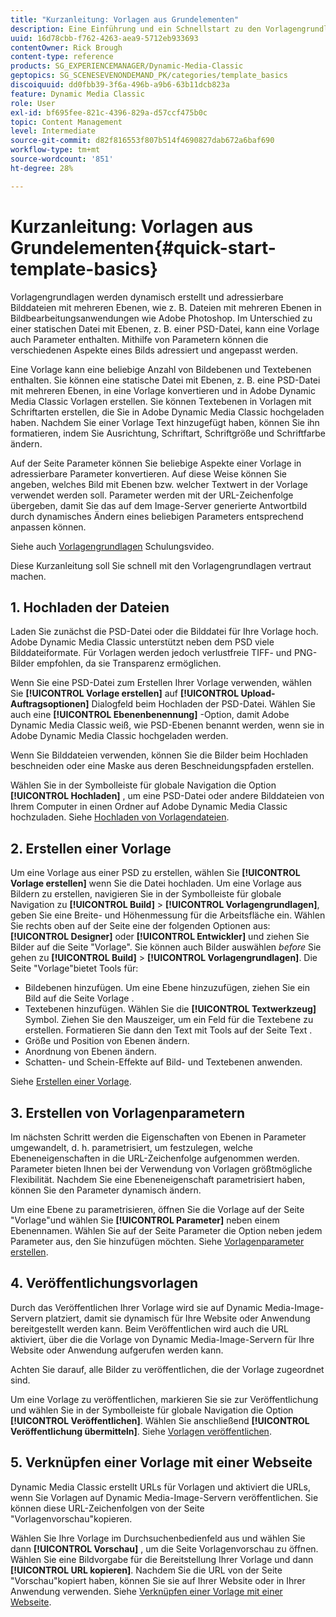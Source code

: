 ```yaml
---
title: "Kurzanleitung: Vorlagen aus Grundelementen"
description: Eine Einführung und ein Schnellstart zu den Vorlagengrundlagen , mit denen Sie schnell in Adobe Dynamic Media Classic arbeiten können.
uuid: 16d78cbb-f762-4263-aea9-5712eb933693
contentOwner: Rick Brough
content-type: reference
products: SG_EXPERIENCEMANAGER/Dynamic-Media-Classic
geptopics: SG_SCENESEVENONDEMAND_PK/categories/template_basics
discoiquuid: dd0fbb39-3f6a-496b-a9b6-63b11dcb823a
feature: Dynamic Media Classic
role: User
exl-id: bf695fee-821c-4396-829a-d57ccf475b0c
topic: Content Management
level: Intermediate
source-git-commit: d82f816553f807b514f4690827dab672a6baf690
workflow-type: tm+mt
source-wordcount: '851'
ht-degree: 28%

---
```


# Kurzanleitung: Vorlagen aus Grundelementen{#quick-start-template-basics}

Vorlagengrundlagen werden dynamisch erstellt und adressierbare Bilddateien mit mehreren Ebenen, wie z. B. Dateien mit mehreren Ebenen in Bildbearbeitungsanwendungen wie Adobe Photoshop. Im Unterschied zu einer statischen Datei mit Ebenen, z. B. einer PSD-Datei, kann eine Vorlage auch Parameter enthalten. Mithilfe von Parametern können die verschiedenen Aspekte eines Bilds adressiert und angepasst werden.

Eine Vorlage kann eine beliebige Anzahl von Bildebenen und Textebenen enthalten. Sie können eine statische Datei mit Ebenen, z. B. eine PSD-Datei mit mehreren Ebenen, in eine Vorlage konvertieren und in Adobe Dynamic Media Classic Vorlagen erstellen. Sie können Textebenen in Vorlagen mit Schriftarten erstellen, die Sie in Adobe Dynamic Media Classic hochgeladen haben. Nachdem Sie einer Vorlage Text hinzugefügt haben, können Sie ihn formatieren, indem Sie Ausrichtung, Schriftart, Schriftgröße und Schriftfarbe ändern.

Auf der Seite Parameter können Sie beliebige Aspekte einer Vorlage in adressierbare Parameter konvertieren. Auf diese Weise können Sie angeben, welches Bild mit Ebenen bzw. welcher Textwert in der Vorlage verwendet werden soll. Parameter werden mit der URL-Zeichenfolge übergeben, damit Sie das auf dem Image-Server generierte Antwortbild durch dynamisches Ändern eines beliebigen Parameters entsprechend anpassen können.

Siehe auch [Vorlagengrundlagen](https://s7d5.scene7.com/s7viewers/html5/VideoViewer.html?videoserverurl=https://s7d5.scene7.com/is/content/&amp;emailurl=https://s7d5.scene7.com/s7/emailFriend&amp;serverUrl=https://s7d5.scene7.com/is/image/&amp;config=Scene7SharedAssets/Universal_HTML5_Video&amp;contenturl=https://s7d5.scene7.com/skins/&amp;asset=S7tutorials/553_Template%20Basics_converted%20renamed_Dynamic%20Banners-AVS) Schulungsvideo.

Diese Kurzanleitung soll Sie schnell mit den Vorlagengrundlagen vertraut machen.

## 1. Hochladen der Dateien

Laden Sie zunächst die PSD-Datei oder die Bilddatei für Ihre Vorlage hoch. Adobe Dynamic Media Classic unterstützt neben dem PSD viele Bilddateiformate. Für Vorlagen werden jedoch verlustfreie TIFF- und PNG-Bilder empfohlen, da sie Transparenz ermöglichen.

Wenn Sie eine PSD-Datei zum Erstellen Ihrer Vorlage verwenden, wählen Sie **[!UICONTROL Vorlage erstellen]** auf **[!UICONTROL Upload-Auftragsoptionen]** Dialogfeld beim Hochladen der PSD-Datei. Wählen Sie auch eine **[!UICONTROL Ebenenbenennung]** -Option, damit Adobe Dynamic Media Classic weiß, wie PSD-Ebenen benannt werden, wenn sie in Adobe Dynamic Media Classic hochgeladen werden.

Wenn Sie Bilddateien verwenden, können Sie die Bilder beim Hochladen beschneiden oder eine Maske aus deren Beschneidungspfaden erstellen.

Wählen Sie in der Symbolleiste für globale Navigation die Option **[!UICONTROL Hochladen]** , um eine PSD-Datei oder andere Bilddateien von Ihrem Computer in einen Ordner auf Adobe Dynamic Media Classic hochzuladen. Siehe [Hochladen von Vorlagendateien](uploading-template-files.md#uploading_template_files).

## 2. Erstellen einer Vorlage

Um eine Vorlage aus einer PSD zu erstellen, wählen Sie **[!UICONTROL Vorlage erstellen]** wenn Sie die Datei hochladen. Um eine Vorlage aus Bildern zu erstellen, navigieren Sie in der Symbolleiste für globale Navigation zu **[!UICONTROL Build]** > **[!UICONTROL Vorlagengrundlagen]**, geben Sie eine Breite- und Höhenmessung für die Arbeitsfläche ein. Wählen Sie rechts oben auf der Seite eine der folgenden Optionen aus: **[!UICONTROL Designer]** oder **[!UICONTROL Entwickler]** und ziehen Sie Bilder auf die Seite &quot;Vorlage&quot;. Sie können auch Bilder auswählen *before* Sie gehen zu **[!UICONTROL Build]** > **[!UICONTROL Vorlagengrundlagen]**. Die Seite &quot;Vorlage&quot;bietet Tools für:

* Bildebenen hinzufügen. Um eine Ebene hinzuzufügen, ziehen Sie ein Bild auf die Seite Vorlage .
* Textebenen hinzufügen. Wählen Sie die **[!UICONTROL Textwerkzeug]** Symbol. Ziehen Sie den Mauszeiger, um ein Feld für die Textebene zu erstellen. Formatieren Sie dann den Text mit Tools auf der Seite Text .
* Größe und Position von Ebenen ändern.
* Anordnung von Ebenen ändern.
* Schatten- und Schein-Effekte auf Bild- und Textebenen anwenden. 

Siehe [Erstellen einer Vorlage](creating-template.md#creating_a_template).

## 3. Erstellen von Vorlagenparametern

Im nächsten Schritt werden die Eigenschaften von Ebenen in Parameter umgewandelt, d. h. parametrisiert, um festzulegen, welche Ebeneneigenschaften in die URL-Zeichenfolge aufgenommen werden. Parameter bieten Ihnen bei der Verwendung von Vorlagen größtmögliche Flexibilität. Nachdem Sie eine Ebeneneigenschaft parametrisiert haben, können Sie den Parameter dynamisch ändern.

Um eine Ebene zu parametrisieren, öffnen Sie die Vorlage auf der Seite &quot;Vorlage&quot;und wählen Sie **[!UICONTROL Parameter]** neben einem Ebenennamen. Wählen Sie auf der Seite Parameter die Option neben jedem Parameter aus, den Sie hinzufügen möchten. Siehe [Vorlagenparameter erstellen](creating-template-parameters.md#creating_template_parameters).

## 4. Veröffentlichungsvorlagen

Durch das Veröffentlichen Ihrer Vorlage wird sie auf Dynamic Media-Image-Servern platziert, damit sie dynamisch für Ihre Website oder Anwendung bereitgestellt werden kann. Beim Veröffentlichen wird auch die URL aktiviert, über die die Vorlage von Dynamic Media-Image-Servern für Ihre Website oder Anwendung aufgerufen werden kann.

Achten Sie darauf, alle Bilder zu veröffentlichen, die der Vorlage zugeordnet sind.

Um eine Vorlage zu veröffentlichen, markieren Sie sie zur Veröffentlichung und wählen Sie in der Symbolleiste für globale Navigation die Option **[!UICONTROL Veröffentlichen]**. Wählen Sie anschließend **[!UICONTROL Veröffentlichung übermitteln]**. Siehe [Vorlagen veröffentlichen](publishing-templates.md#publishing_templates).

## 5. Verknüpfen einer Vorlage mit einer Webseite

Dynamic Media Classic erstellt URLs für Vorlagen und aktiviert die URLs, wenn Sie Vorlagen auf Dynamic Media-Image-Servern veröffentlichen. Sie können diese URL-Zeichenfolgen von der Seite &quot;Vorlagenvorschau&quot;kopieren.

Wählen Sie Ihre Vorlage im Durchsuchenbedienfeld aus und wählen Sie dann **[!UICONTROL Vorschau]** , um die Seite Vorlagenvorschau zu öffnen. Wählen Sie eine Bildvorgabe für die Bereitstellung Ihrer Vorlage und dann **[!UICONTROL URL kopieren]**. Nachdem Sie die URL von der Seite &quot;Vorschau&quot;kopiert haben, können Sie sie auf Ihrer Website oder in Ihrer Anwendung verwenden. Siehe [Verknüpfen einer Vorlage mit einer Webseite](linking-template-web-page.md#linking_a_template_to_a_web_page).
